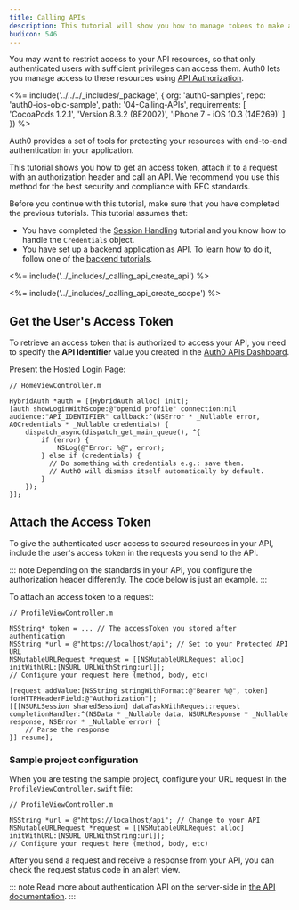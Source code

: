 ```yaml
---
title: Calling APIs
description: This tutorial will show you how to manage tokens to make authenticated API calls, using NSURLSession.
budicon: 546
---
```


You may want to restrict access to your API resources, so that only authenticated users with sufficient privileges can access them. Auth0 lets you manage access to these resources using [API Authorization](/api-auth).

<%= include('../../../_includes/_package', {
  org: 'auth0-samples',
  repo: 'auth0-ios-objc-sample',
  path: '04-Calling-APIs',
  requirements: [
    'CocoaPods 1.2.1',
    'Version 8.3.2 (8E2002)',
    'iPhone 7 - iOS 10.3 (14E269)'
  ]
}) %>

Auth0 provides a set of tools for protecting your resources with end-to-end authentication in your application. 

This tutorial shows you how to get an access token, attach it to a request with an authorization header and call an API. We recommend you use this method for the best security and compliance with RFC standards. 

Before you continue with this tutorial, make sure that you have completed the previous tutorials. This tutorial assumes that:
* You have completed the [Session Handling](/quickstart/native/ios-objc/03-user-sessions) tutorial and you know how to handle the `Credentials` object.
* You have set up a backend application as API. To learn how to do it, follow one of the [backend tutorials](/quickstart/backend).

<%= include('../_includes/_calling_api_create_api') %>

<%= include('../_includes/_calling_api_create_scope') %>

## Get the User's Access Token

To retrieve an access token that is authorized to access your API, you need to specify the **API Identifier** value you created in the [Auth0 APIs Dashboard](https://manage.auth0.com/#/apis).

Present the Hosted Login Page:

```objc
// HomeViewController.m

HybridAuth *auth = [[HybridAuth alloc] init];
[auth showLoginWithScope:@"openid profile" connection:nil audience:"API_IDENTIFIER" callback:^(NSError * _Nullable error, A0Credentials * _Nullable credentials) {
    dispatch_async(dispatch_get_main_queue(), ^{
        if (error) {
            NSLog(@"Error: %@", error);
        } else if (credentials) {
          // Do something with credentials e.g.: save them.
          // Auth0 will dismiss itself automatically by default.
        }
    });
}];
```

## Attach the Access Token

To give the authenticated user access to secured resources in your API, include the user's access token in the requests you send to the API.

::: note
Depending on the standards in your API, you configure the authorization header differently. The code below is just an example.
:::

To attach an access token to a request: 

```objc
// ProfileViewController.m

NSString* token = ... // The accessToken you stored after authentication
NSString *url = @"https://localhost/api"; // Set to your Protected API URL
NSMutableURLRequest *request = [[NSMutableURLRequest alloc] initWithURL:[NSURL URLWithString:url]];
// Configure your request here (method, body, etc)

[request addValue:[NSString stringWithFormat:@"Bearer %@", token] forHTTPHeaderField:@"Authorization"];
[[[NSURLSession sharedSession] dataTaskWithRequest:request completionHandler:^(NSData * _Nullable data, NSURLResponse * _Nullable response, NSError * _Nullable error) {
    // Parse the response
}] resume];
```

### Sample project configuration

When you are testing the sample project, configure your URL request in the `ProfileViewController.swift` file:

```objc
// ProfileViewController.m

NSString *url = @"https://localhost/api"; // Change to your API
NSMutableURLRequest *request = [[NSMutableURLRequest alloc] initWithURL:[NSURL URLWithString:url]];
// Configure your request here (method, body, etc)
```

After you send a request and receive a response from your API, you can check the request status code in an alert view. 

::: note
Read more about authentication API on the server-side in [the API documentation](/api/authentication).
:::
